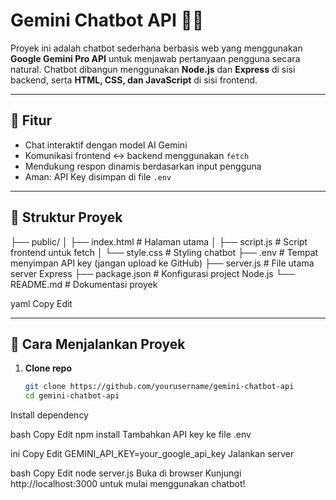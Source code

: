 # Gemini Chatbot API 💬✨

Proyek ini adalah chatbot sederhana berbasis web yang menggunakan **Google Gemini Pro API** untuk menjawab pertanyaan pengguna secara natural. Chatbot dibangun menggunakan **Node.js** dan **Express** di sisi backend, serta **HTML, CSS, dan JavaScript** di sisi frontend.

---

## 🔧 Fitur

- Chat interaktif dengan model AI Gemini
- Komunikasi frontend ↔ backend menggunakan `fetch`
- Mendukung respon dinamis berdasarkan input pengguna
- Aman: API Key disimpan di file `.env`

---

## 📁 Struktur Proyek

├── public/
│ ├── index.html # Halaman utama
│ ├── script.js # Script frontend untuk fetch
│ └── style.css # Styling chatbot
├── .env # Tempat menyimpan API key (jangan upload ke GitHub)
├── server.js # File utama server Express
├── package.json # Konfigurasi project Node.js
└── README.md # Dokumentasi proyek

yaml
Copy
Edit

---

## 🚀 Cara Menjalankan Proyek

1. **Clone repo**
   ```bash
   git clone https://github.com/yourusername/gemini-chatbot-api
   cd gemini-chatbot-api
Install dependency

bash
Copy
Edit
npm install
Tambahkan API key ke file .env

ini
Copy
Edit
GEMINI_API_KEY=your_google_api_key
Jalankan server

bash
Copy
Edit
node server.js
Buka di browser
Kunjungi http://localhost:3000 untuk mulai menggunakan chatbot!
